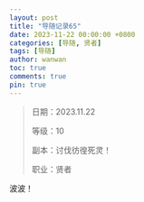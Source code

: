 ```yaml
---
layout: post
title: "导随记录65"
date: 2023-11-22 00:00:00 +0800
categories: [导随, 贤者]
tags: [导随]
author: wanwan
toc: true
comments: true
pin: true
---
```

> 日期：2023.11.22
>
> 等级：10
>
> 副本：讨伐彷徨死灵！
>
> 职业：贤者

波波！